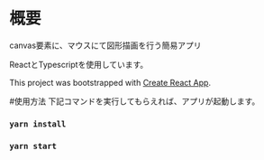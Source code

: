 # 概要
canvas要素に、マウスにて図形描画を行う簡易アプリ

ReactとTypescriptを使用しています。

This project was bootstrapped with [Create React App](https://github.com/facebook/create-react-app).

#使用方法
下記コマンドを実行してもらえれば、アプリが起動します。

### `yarn install`
### `yarn start`

